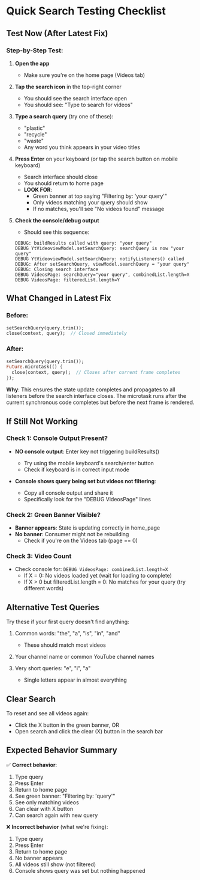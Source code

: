 # Quick Search Testing Checklist

## Test Now (After Latest Fix)

### Step-by-Step Test:

1. **Open the app**
   - Make sure you're on the home page (Videos tab)

2. **Tap the search icon** in the top-right corner
   - You should see the search interface open
   - You should see: "Type to search for videos"

3. **Type a search query** (try one of these):
   - "plastic"
   - "recycle"
   - "waste"
   - Any word you think appears in your video titles

4. **Press Enter** on your keyboard (or tap the search button on mobile keyboard)
   - Search interface should close
   - You should return to home page
   - **LOOK FOR**:
     - Green banner at top saying "Filtering by: 'your query'"
     - Only videos matching your query should show
     - If no matches, you'll see "No videos found" message

5. **Check the console/debug output**
   - Should see this sequence:
   ```
   DEBUG: buildResults called with query: "your query"
   DEBUG YtVideoviewModel.setSearchQuery: searchQuery is now "your query"
   DEBUG YtVideoviewModel.setSearchQuery: notifyListeners() called
   DEBUG: After setSearchQuery, viewModel.searchQuery = "your query"
   DEBUG: Closing search interface
   DEBUG VideosPage: searchQuery="your query", combinedList.length=X
   DEBUG VideosPage: filteredList.length=Y
   ```

## What Changed in Latest Fix

### Before:
```dart
setSearchQuery(query.trim());
close(context, query);  // Closed immediately
```

### After:
```dart
setSearchQuery(query.trim());
Future.microtask(() {
  close(context, query);  // Closes after current frame completes
});
```

**Why**: This ensures the state update completes and propagates to all listeners before the search interface closes. The microtask runs after the current synchronous code completes but before the next frame is rendered.

## If Still Not Working

### Check 1: Console Output Present?
- **NO console output**: Enter key not triggering buildResults()
  - Try using the mobile keyboard's search/enter button
  - Check if keyboard is in correct input mode

- **Console shows query being set but videos not filtering**: 
  - Copy all console output and share it
  - Specifically look for the "DEBUG VideosPage" lines

### Check 2: Green Banner Visible?
- **Banner appears**: State is updating correctly in home_page
- **No banner**: Consumer might not be rebuilding
  - Check if you're on the Videos tab (page == 0)

### Check 3: Video Count
- Check console for: `DEBUG VideosPage: combinedList.length=X`
  - If X = 0: No videos loaded yet (wait for loading to complete)
  - If X > 0 but filteredList.length = 0: No matches for your query (try different words)

## Alternative Test Queries

Try these if your first query doesn't find anything:

1. Common words: "the", "a", "is", "in", "and"
   - These should match most videos

2. Your channel name or common YouTube channel names

3. Very short queries: "e", "i", "a"
   - Single letters appear in almost everything

## Clear Search

To reset and see all videos again:
- Click the X button in the green banner, OR
- Open search and click the clear (X) button in the search bar

## Expected Behavior Summary

✅ **Correct behavior**:
1. Type query
2. Press Enter
3. Return to home page
4. See green banner: "Filtering by: 'query'"
5. See only matching videos
6. Can clear with X button
7. Can search again with new query

❌ **Incorrect behavior** (what we're fixing):
1. Type query
2. Press Enter
3. Return to home page
4. No banner appears
5. All videos still show (not filtered)
6. Console shows query was set but nothing happened
